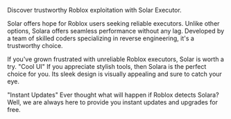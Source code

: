 Discover trustworthy Roblox exploitation with Solar Executor.

Solar offers hope for Roblox users seeking reliable executors. Unlike other options, Solara offers seamless performance without any lag. Developed by a team of skilled coders specializing in reverse engineering, it's a trustworthy choice.

If you've grown frustrated with unreliable Roblox executors, Solar is worth a try.
"Cool UI"
If you appreciate stylish tools, then Solara is the perfect choice for you. Its sleek design is visually appealing and sure to catch your eye.

"Instant Updates"
Ever thought what will happen if Roblox detects Solara? Well, we are always here to provide you instant updates and upgrades for free.
